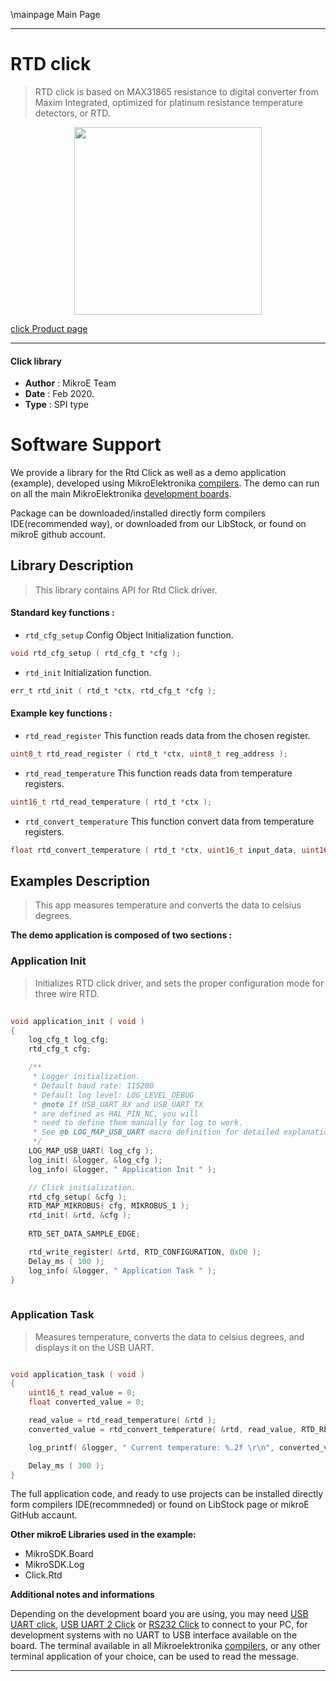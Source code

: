 \mainpage Main Page
 
---
# RTD click

> RTD click is based on MAX31865 resistance to digital converter from Maxim Integrated, optimized for platinum resistance temperature detectors, or RTD.

<p align="center">
  <img src="https://download.mikroe.com/images/click_for_ide/rtd_click.png" height=300px>
</p>

[click Product page](https://www.mikroe.com/rtd-click)

---


#### Click library 

- **Author**        : MikroE Team
- **Date**          : Feb 2020.
- **Type**          : SPI type


# Software Support

We provide a library for the Rtd Click 
as well as a demo application (example), developed using MikroElektronika 
[compilers](https://shop.mikroe.com/compilers). 
The demo can run on all the main MikroElektronika [development boards](https://shop.mikroe.com/development-boards).

Package can be downloaded/installed directly form compilers IDE(recommended way), or downloaded from our LibStock, or found on mikroE github account. 

## Library Description

> This library contains API for Rtd Click driver.

#### Standard key functions :

- `rtd_cfg_setup` Config Object Initialization function.
```c
void rtd_cfg_setup ( rtd_cfg_t *cfg ); 
```

- `rtd_init` Initialization function.
```c
err_t rtd_init ( rtd_t *ctx, rtd_cfg_t *cfg );
```

#### Example key functions :

- `rtd_read_register` This function reads data from the chosen register.
```c
uint8_t rtd_read_register ( rtd_t *ctx, uint8_t reg_address );
```

- `rtd_read_temperature` This function reads data from temperature registers.
```c
uint16_t rtd_read_temperature ( rtd_t *ctx );
```

- `rtd_convert_temperature` This function convert data from temperature registers.
```c
float rtd_convert_temperature ( rtd_t *ctx, uint16_t input_data, uint16_t referent_resistance );
```

## Examples Description

> This app measures temperature and converts the data to celsius degrees.

**The demo application is composed of two sections :**

### Application Init 

> Initializes RTD click driver, and sets the
> proper configuration mode for three wire RTD.

```c
 
void application_init ( void )
{
    log_cfg_t log_cfg;
    rtd_cfg_t cfg;

    /** 
     * Logger initialization.
     * Default baud rate: 115200
     * Default log level: LOG_LEVEL_DEBUG
     * @note If USB_UART_RX and USB_UART_TX 
     * are defined as HAL_PIN_NC, you will 
     * need to define them manually for log to work. 
     * See @b LOG_MAP_USB_UART macro definition for detailed explanation.
     */
    LOG_MAP_USB_UART( log_cfg );
    log_init( &logger, &log_cfg );
    log_info( &logger, " Application Init " );

    // Click initialization.
    rtd_cfg_setup( &cfg );
    RTD_MAP_MIKROBUS( cfg, MIKROBUS_1 );
    rtd_init( &rtd, &cfg );
    
    RTD_SET_DATA_SAMPLE_EDGE;

    rtd_write_register( &rtd, RTD_CONFIGURATION, 0xD0 );
    Delay_ms ( 100 );
    log_info( &logger, " Application Task " );
}
  
```

### Application Task

> Measures temperature, converts the data to celsius degrees,
> and displays it on the USB UART.

```c

void application_task ( void )
{
    uint16_t read_value = 0;
    float converted_value = 0;

    read_value = rtd_read_temperature( &rtd );
    converted_value = rtd_convert_temperature( &rtd, read_value, RTD_REF_RESISTANCE_470 );

    log_printf( &logger, " Current temperature: %.2f \r\n", converted_value );

    Delay_ms ( 300 );
}

```

The full application code, and ready to use projects can be  installed directly form compilers IDE(recommneded) or found on LibStock page or mikroE GitHub accaunt.

**Other mikroE Libraries used in the example:** 

- MikroSDK.Board
- MikroSDK.Log
- Click.Rtd

**Additional notes and informations**

Depending on the development board you are using, you may need 
[USB UART click](https://shop.mikroe.com/usb-uart-click), 
[USB UART 2 Click](https://shop.mikroe.com/usb-uart-2-click) or 
[RS232 Click](https://shop.mikroe.com/rs232-click) to connect to your PC, for 
development systems with no UART to USB interface available on the board. The 
terminal available in all Mikroelektronika 
[compilers](https://shop.mikroe.com/compilers), or any other terminal application 
of your choice, can be used to read the message.



---
